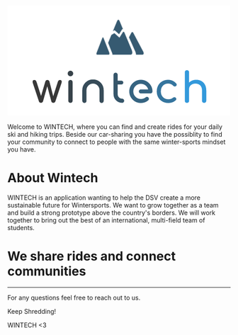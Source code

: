 ![](Uploads/wintech.PNG)

Welcome to WINTECH, where you can find and create rides for your daily ski and hiking trips. Beside our car-sharing you have the possiblity to find your community to connect to people with the same winter-sports mindset you have. 

# About Wintech

WINTECH is an application wanting to help the DSV create a more sustainable future for Wintersports. We want to grow together as a team and build a strong prototype above the country's borders. We will work together to bring out the best of an international, multi-field team of students.

# We share rides and connect communities



***

For any questions feel free to reach out to us.

Keep Shredding!

WINTECH <3
